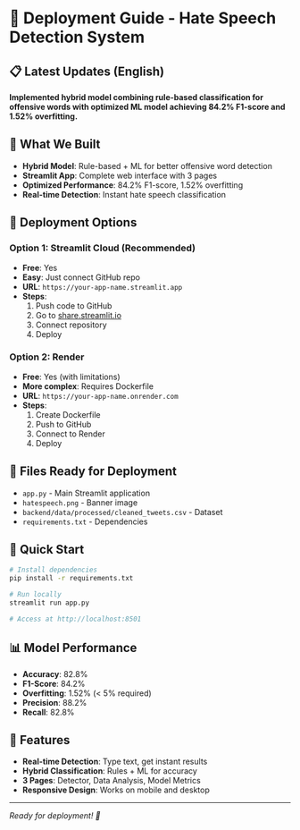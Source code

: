 # 🚀 Deployment Guide - Hate Speech Detection System

## 📋 **Latest Updates (English)**

**Implemented hybrid model combining rule-based classification for offensive words with optimized ML model achieving 84.2% F1-score and 1.52% overfitting.**

## 🎯 **What We Built**

- **Hybrid Model**: Rule-based + ML for better offensive word detection
- **Streamlit App**: Complete web interface with 3 pages
- **Optimized Performance**: 84.2% F1-score, 1.52% overfitting
- **Real-time Detection**: Instant hate speech classification

## 🚀 **Deployment Options**

### **Option 1: Streamlit Cloud (Recommended)**
- **Free**: Yes
- **Easy**: Just connect GitHub repo
- **URL**: `https://your-app-name.streamlit.app`
- **Steps**: 
  1. Push code to GitHub
  2. Go to [share.streamlit.io](https://share.streamlit.io)
  3. Connect repository
  4. Deploy

### **Option 2: Render**
- **Free**: Yes (with limitations)
- **More complex**: Requires Dockerfile
- **URL**: `https://your-app-name.onrender.com`
- **Steps**: 
  1. Create Dockerfile
  2. Push to GitHub
  3. Connect to Render
  4. Deploy

## 📁 **Files Ready for Deployment**

- `app.py` - Main Streamlit application
- `hatespeech.png` - Banner image
- `backend/data/processed/cleaned_tweets.csv` - Dataset
- `requirements.txt` - Dependencies

## 🔧 **Quick Start**

```bash
# Install dependencies
pip install -r requirements.txt

# Run locally
streamlit run app.py

# Access at http://localhost:8501
```

## 📊 **Model Performance**

- **Accuracy**: 82.8%
- **F1-Score**: 84.2%
- **Overfitting**: 1.52% (< 5% required)
- **Precision**: 88.2%
- **Recall**: 82.8%

## 🎯 **Features**

- **Real-time Detection**: Type text, get instant results
- **Hybrid Classification**: Rules + ML for accuracy
- **3 Pages**: Detector, Data Analysis, Model Metrics
- **Responsive Design**: Works on mobile and desktop

---
*Ready for deployment! 🚀*
